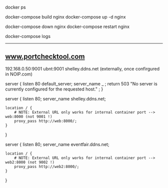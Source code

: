 docker ps

docker-compose build nginx
docker-compose up -d nginx

docker-compose down nginx
docker-compose restart nginx

docker-compose logs

----
www.portchecktool.com
----
192.168.0.50:9001
ubnt:9001
shelley.ddns.net (externally, once confirgured in NOIP.com)

server {
    listen      80 default_server;
    server_name _ ;
    return 503  "No server is currently configured for the requested host." ;
}

server {
    listen 80;
    server_name shelley.ddns.net;

    location / {
        # NOTE: External URL only works for internal container port --> web:8000 (not 9001 !)
        proxy_pass http://web:8000/;
    }
}

server {
    listen 80;
    server_name eventfair.ddns.net;

    location / {
        # NOTE: External URL only works for internal container port --> web2:8000 (not 9002 !)
        proxy_pass http://web2:8000/;
    }
}


